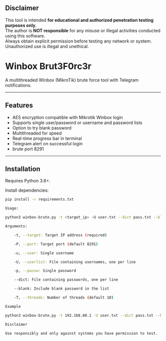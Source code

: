 ## Disclaimer

This tool is intended **for educational and authorized penetration testing purposes only**.  
The author is **NOT responsible** for any misuse or illegal activities conducted using this software.  
Always obtain explicit permission before testing any network or system. Unauthorized use is illegal and unethical.


# Winbox Brut3F0rc3r

A multithreaded Winbox (MikroTik) brute force tool with  Telegram notifications.

---

## Features

- AES encryption compatible with Mikrotik Winbox login
- Supports single user/password or username and password lists
- Option to try blank password
- Multithreaded for speed
- Real-time progress bar in terminal
- Telegram alert on successful login
- brute port 8291
---

## Installation

Requires Python 3.6+.

Install dependencies:

```bash
pip install -r requirements.txt

Usage:

python3 winbox-brute.py -t <target_ip> -U user.txt --dict pass.txt --blank -T 10

Arguments:

    -t, --target: Target IP address (required)

    -P, --port: Target port (default 8291)

    -u, --user: Single username

    -U, --userlist: File containing usernames, one per line

    -p, --passw: Single password

    --dict: File containing passwords, one per line

    --blank: Include blank password in the list

    -T, --threads: Number of threads (default 10)

Example

python3 winbox-brute.py -t 192.168.88.1 -U user.txt --dict pass.txt --blank -T 20

Disclaimer

Use responsibly and only against systems you have permission to test.
